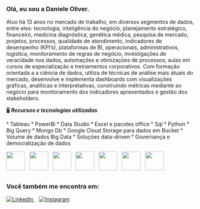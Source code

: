 ### Olá, eu sou a Daniele Oliver.

Atuo há 13 anos no mercado de trabalho, em diversos segmentos de dados, entre eles: tecnologia, inteligência do negócio, planejamento estratégico, financeiro, medicina diagnóstica, genética médica, pesquisa de mercado, projetos, processos, qualidade de atendimento, indicadores de desempenho (KPI’s), plataformas de BI, operacionais, administrativos, logística, monitoramento de regras de negócio, investigações de veracidade nos dados, automações e otimizações de processos, aulas em cursos de especialização e treinamentos corporativos. 
Com formação orientada a a ciência de dados, utiliza de técnicas de análise mais atuais do mercado, desenvolve e implementa dashboards com visualizações gráficas, analíticas e interpretativas, construindo métricas mediante ao negócio para monitoramento dos indicadores apresentados e gestão dos stakeholders.


🖥️ ***Recursos e tecnologias utilizadas***

° Tableau ° PowerBi ° Data Studio ° Excel e pacotes office ° Sql ° Python ° Big Query ° Mongo Db ° Google Cloud Storage para dados em Bucket ° Volume de dados Big Data ° Soluções data-driven ° Governança e democratização de dados

<div style="display:inline">
<img widht= "50" height= "50" src= "https://www.svgrepo.com/show/354428/tableau-icon.svg" /> &nbsp;&nbsp;<img widht= "50" height= "50" src="https://cdn.jsdelivr.net/gh/devicons/devicon/icons/python/python-original.svg" />&nbsp;&nbsp; <img widht= "50" height= "50" src="https://cdn.jsdelivr.net/gh/devicons/devicon/icons/r/r-original.svg" />&nbsp;&nbsp; <img widht= "50" height= "50" src="https://cdn.jsdelivr.net/gh/devicons/devicon/icons/microsoftsqlserver/microsoftsqlserver-plain.svg" />&nbsp;&nbsp; <img widht= "50" height= "50" src="https://cdn.jsdelivr.net/gh/devicons/devicon/icons/googlecloud/googlecloud-original.svg" />&nbsp;&nbsp; <img widht= "50" height= "50" src="https://cdn.jsdelivr.net/gh/devicons/devicon/icons/postgresql/postgresql-original.svg" />&nbsp;&nbsp; <img widht= "50" height= "50" src="https://cdn.jsdelivr.net/gh/devicons/devicon/icons/mongodb/mongodb-original.svg" /> 
</div>

##

### Você também me encontra em: 

<a href="https://www.linkedin.com/in/daniele-oliver-53591867/"> ![LinkedIn](https://img.shields.io/badge/linkedin-%230077B5.svg?style=for-the-badge&logo=linkedin&logoColor=white) </a> &nbsp;&nbsp;   <a href="https://www.instagram.com/negocioscomdados/"> ![Instagram](https://img.shields.io/badge/Instagram-%23E4405F.svg?style=for-the-badge&logo=Instagram&logoColor=white) <a/>
          

<!--
**danieleoliver/danieleoliver** is a ✨ _special_ ✨ repository because its `README.md` (this file) appears on your GitHub profile.

Here are some ideas to get you started:

- 🔭 I’m currently working on ...
- 🌱 I’m currently learning ...
- 👯 I’m looking to collaborate on ...
- 🤔 I’m looking for help with ...
- 💬 Ask me about ...
- 📫 How to reach me: ...
- 😄 Pronouns: ...
- ⚡ Fun fact: ...
-->
